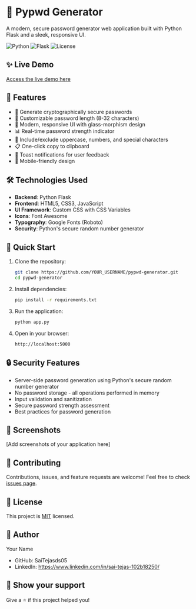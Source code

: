 # 🔐 Pypwd Generator

A modern, secure password generator web application built with Python Flask and a sleek, responsive UI.

![Python](https://img.shields.io/badge/Python-3.11-blue.svg)
![Flask](https://img.shields.io/badge/Flask-3.0.2-green.svg)
![License](https://img.shields.io/badge/license-MIT-blue.svg)

## ✨ Live Demo

[Access the live demo here](#) <!-- You'll add your deployment URL later -->

## 🎯 Features

- 🔑 Generate cryptographically secure passwords
- 📏 Customizable password length (8-32 characters)
- 🎨 Modern, responsive UI with glass-morphism design
- 📊 Real-time password strength indicator
- 🔄 Include/exclude uppercase, numbers, and special characters
- 📋 One-click copy to clipboard
- 🔔 Toast notifications for user feedback
- 📱 Mobile-friendly design

## 🛠️ Technologies Used

- **Backend**: Python Flask
- **Frontend**: HTML5, CSS3, JavaScript
- **UI Framework**: Custom CSS with CSS Variables
- **Icons**: Font Awesome
- **Typography**: Google Fonts (Roboto)
- **Security**: Python's secure random number generator

## 🚀 Quick Start

1. Clone the repository:
   ```bash
   git clone https://github.com/YOUR_USERNAME/pypwd-generator.git
   cd pypwd-generator
   ```

2. Install dependencies:
   ```bash
   pip install -r requirements.txt
   ```

3. Run the application:
   ```bash
   python app.py
   ```

4. Open in your browser:
   ```
   http://localhost:5000
   ```

## 🔒 Security Features

- Server-side password generation using Python's secure random number generator
- No password storage - all operations performed in memory
- Input validation and sanitization
- Secure password strength assessment
- Best practices for password generation

## 📱 Screenshots

[Add screenshots of your application here]

## 🤝 Contributing

Contributions, issues, and feature requests are welcome! Feel free to check [issues page](#).

## 📝 License

This project is [MIT](LICENSE) licensed.

## 👤 Author

Your Name
- GitHub: SaiTejasds05
- LinkedIn: https://www.linkedin.com/in/sai-tejas-102b18250/

## 🌟 Show your support

Give a ⭐️ if this project helped you! 
